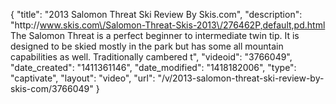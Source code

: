 {
    "title": "2013 Salomon Threat Ski Review By Skis.com",
    "description": "http:\/\/www.skis.com\/Salomon-Threat-Skis-2013\/276462P,default,pd.html  The Salomon Threat is a perfect beginner to intermediate twin tip. It is designed to be skied mostly in the park but has some all mountain capabilities as well. Traditionally cambered t",
    "videoid": "3766049",
    "date_created": "1411361146",
    "date_modified": "1418182006",
    "type": "captivate",
    "layout": "video",
    "url": "\/v\/2013-salomon-threat-ski-review-by-skis-com\/3766049"
}